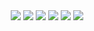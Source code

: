 <div align="center">
	<img src="https://img.shields.io/badge/Java-007396?style=flat&logo=Java&logoColor=white" />
	<img src="https://img.shields.io/badge/HTML5-E34F26?style=flat&logo=HTML5&logoColor=white" />
	<img src="https://img.shields.io/badge/CSS3-1572B6?style=flat&logo=CSS3&logoColor=white" />
  	<img src="https://img.shields.io/badge/javascript-#F7DF1E?style=flat&logo=javascript&logoColor=white" />
  	<img src="https://img.shields.io/badge/mysql-#4479A1?style=flat&logo=mysql&logoColor=white" />
  	<img src="https://img.shields.io/badge/spring-#6DB33F?style=flat&logo=spring&logoColor=white" />
</div>
